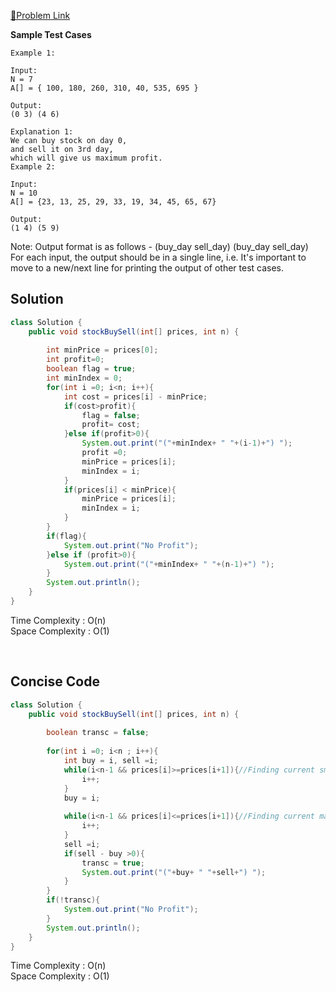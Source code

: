 [📍Problem Link](https://practice.geeksforgeeks.org/problems/stock-buy-and-sell2615/0?company[]=Intuit+&page=1&query=company[]Intuit+page1&utm_source=youtube&utm_medium=collab_striver_ytdescription&utm_campaign=stock-buy-and-sell)

**Sample Test Cases**
```
Example 1:

Input:
N = 7
A[] = { 100, 180, 260, 310, 40, 535, 695 }

Output:
(0 3) (4 6)

Explanation 1:
We can buy stock on day 0, 
and sell it on 3rd day, 
which will give us maximum profit.
Example 2:

Input:
N = 10
A[] = {23, 13, 25, 29, 33, 19, 34, 45, 65, 67}

Output:
(1 4) (5 9)
```
Note: Output format is as follows - (buy_day sell_day) (buy_day sell_day)<br>
For each input, the output should be in a single line, i.e. It's important to move to a new/next line for printing the output of other test cases.

## Solution

```java
class Solution {
    public void stockBuySell(int[] prices, int n) {
        
        int minPrice = prices[0];
        int profit=0;
        boolean flag = true;
        int minIndex = 0;
        for(int i =0; i<n; i++){
            int cost = prices[i] - minPrice;
            if(cost>profit){
                flag = false;
                profit= cost;
            }else if(profit>0){
                System.out.print("("+minIndex+ " "+(i-1)+") ");
                profit =0;
                minPrice = prices[i];
                minIndex = i;
            }
            if(prices[i] < minPrice){
                minPrice = prices[i];
                minIndex = i;
            }
        }
        if(flag){
            System.out.print("No Profit");
        }else if (profit>0){
            System.out.print("("+minIndex+ " "+(n-1)+") ");
        }
        System.out.println();
    }
}
```
Time Complexity : O(n)<br>
Space Complexity : O(1)


<br>

## Concise Code

```java
class Solution {
    public void stockBuySell(int[] prices, int n) {
       
        boolean transc = false;
        
        for(int i =0; i<n ; i++){
            int buy = i, sell =i;
            while(i<n-1 && prices[i]>=prices[i+1]){//Finding current smallest price to buy
                i++;
            }
            buy = i;
            
            while(i<n-1 && prices[i]<=prices[i+1]){//Finding current maximum price to sell
                i++;
            }
            sell =i;
            if(sell - buy >0){
                transc = true;
                System.out.print("("+buy+ " "+sell+") ");
            }
        }
        if(!transc){
            System.out.print("No Profit");
        }
        System.out.println();
    }
}
```
Time Complexity : O(n)<br>
Space Complexity : O(1)
